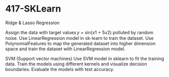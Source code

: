 # 417-SKLearn

Ridge & Lasso Regression

Assign the data with target values 𝑦 = sin(𝑥1 + 5𝑥2) polluted by random noise. 
Use LinearRegression model in sk-learn to train the dataset. 
Use PolynomialFeatures to map the generated dataset into higher dimension space and train the dataset with LinearRegression model.

SVM (Support vector machines)
Use SVM model in sklearn to fit the training data.
Train the models using different kernels and visualize decision boundaries. Evaluate the models with test accuracy. 

